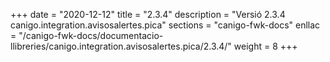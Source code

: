 +++
date        = "2020-12-12"
title       = "2.3.4"
description = "Versió 2.3.4 canigo.integration.avisosalertes.pica"
sections    = "canigo-fwk-docs"
enllac		= "/canigo-fwk-docs/documentacio-llibreries/canigo.integration.avisosalertes.pica/2.3.4/"
weight		= 8
+++
